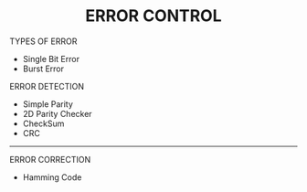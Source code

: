 # <center> ERROR CONTROL

TYPES OF ERROR
- Single Bit Error
- Burst Error

ERROR DETECTION
- Simple Parity
- 2D Parity Checker
- CheckSum
- CRC

---
ERROR CORRECTION
- Hamming Code